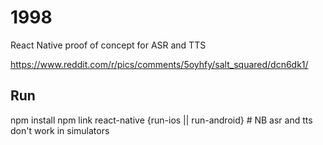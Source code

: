 # 1998
React Native proof of concept for ASR and TTS

https://www.reddit.com/r/pics/comments/5oyhfy/salt_squared/dcn6dk1/

## Run
npm install
npm link
react-native {run-ios || run-android} # NB asr and tts don't work in simulators
